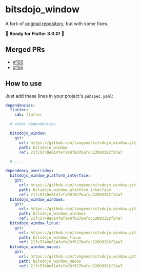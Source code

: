 # bitsdojo_window

A fork of [original repository][original repository], but with some fixes.

🎊 **Ready for Flutter 3.0.0!** 🎊

[original repository]: https://github.com/bitsdojo/bitsdojo_window

## Merged PRs

- [#100](https://github.com/bitsdojo/bitsdojo_window/pull/100)
- [#155](https://github.com/bitsdojo/bitsdojo_window/pull/155)

## How to use

Just add these lines in your project's `pubspec.yaml`:

```yaml
dependencies:
  flutter:
    sdk: flutter

  # other dependencies

  bitsdojo_window:
    git: 
      url: https://github.com/tangenx/bitsdojo_window.git
      path: bitsdojo_window
      ref: 21fc5740e614fefa90f627bafcc22093382f24a7

  # ...

dependency_overrides:
  bitsdojo_window_platform_interface:
    git:
      url: https://github.com/tangenx/bitsdojo_window.git
      path: bitsdojo_window_platform_interface
      ref: 21fc5740e614fefa90f627bafcc22093382f24a7
  bitsdojo_window_windows:
    git:
      url: https://github.com/tangenx/bitsdojo_window.git
      path: bitsdojo_window_windows
      ref: 21fc5740e614fefa90f627bafcc22093382f24a7
  bitsdojo_window_linux:
    git:
      url: https://github.com/tangenx/bitsdojo_window.git
      path: bitsdojo_window_linux
      ref: 21fc5740e614fefa90f627bafcc22093382f24a7
  bitsdojo_window_macos:
    git:
      url: https://github.com/tangenx/bitsdojo_window.git
      path: bitsdojo_window_macos
      ref: 21fc5740e614fefa90f627bafcc22093382f24a7
```

